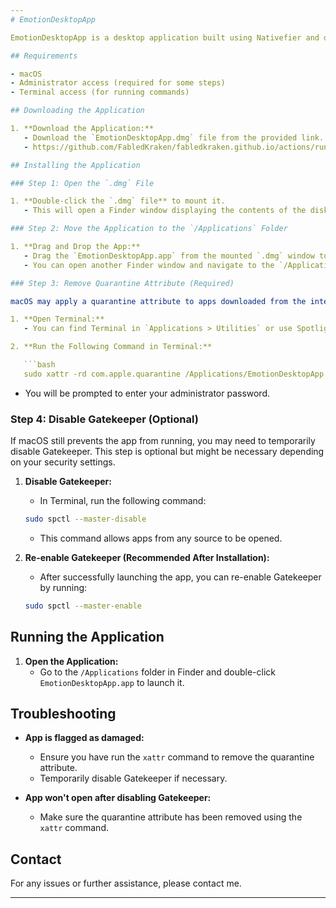 ```yaml
---
# EmotionDesktopApp

EmotionDesktopApp is a desktop application built using Nativefier and distributed as a `.dmg` file. This README provides detailed instructions for downloading, installing, and running the application on macOS, including steps to bypass macOS Gatekeeper security settings.

## Requirements

- macOS
- Administrator access (required for some steps)
- Terminal access (for running commands)

## Downloading the Application

1. **Download the Application:**
   - Download the `EmotionDesktopApp.dmg` file from the provided link.
   - https://github.com/FabledKraken/fabledkraken.github.io/actions/runs/10414138026/artifacts/1818519553

## Installing the Application

### Step 1: Open the `.dmg` File

1. **Double-click the `.dmg` file** to mount it.
   - This will open a Finder window displaying the contents of the disk image.

### Step 2: Move the Application to the `/Applications` Folder

1. **Drag and Drop the App:**
   - Drag the `EmotionDesktopApp.app` from the mounted `.dmg` window to your `/Applications` folder.
   - You can open another Finder window and navigate to the `/Applications` folder, or drag it to the "Applications" shortcut in the Finder sidebar.

### Step 3: Remove Quarantine Attribute (Required)

macOS may apply a quarantine attribute to apps downloaded from the internet, causing them to be flagged as "damaged" or preventing them from running. Follow these steps to remove the quarantine:

1. **Open Terminal:**
   - You can find Terminal in `Applications > Utilities` or use Spotlight search.

2. **Run the Following Command in Terminal:**

   ```bash
   sudo xattr -rd com.apple.quarantine /Applications/EmotionDesktopApp.app
   ```

   - You will be prompted to enter your administrator password.

### Step 4: Disable Gatekeeper (Optional)

If macOS still prevents the app from running, you may need to temporarily disable Gatekeeper. This step is optional but might be necessary depending on your security settings.

1. **Disable Gatekeeper:**
   - In Terminal, run the following command:

   ```bash
   sudo spctl --master-disable
   ```

   - This command allows apps from any source to be opened.

2. **Re-enable Gatekeeper (Recommended After Installation):**
   - After successfully launching the app, you can re-enable Gatekeeper by running:

   ```bash
   sudo spctl --master-enable
   ```

## Running the Application

1. **Open the Application:**
   - Go to the `/Applications` folder in Finder and double-click `EmotionDesktopApp.app` to launch it.

## Troubleshooting

- **App is flagged as damaged:**
  - Ensure you have run the `xattr` command to remove the quarantine attribute.
  - Temporarily disable Gatekeeper if necessary.

- **App won't open after disabling Gatekeeper:**
  - Make sure the quarantine attribute has been removed using the `xattr` command.

## Contact

For any issues or further assistance, please contact me.

---
```

